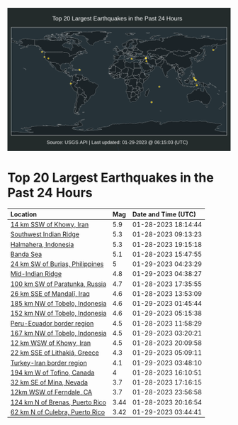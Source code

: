 ![Map](./map.png)

# Top 20 Largest Earthquakes in the Past 24 Hours

| Location | Mag | Date and Time (UTC) |
|:---|:---|:---|
| [14 km SSW of Khowy, Iran](https://earthquake.usgs.gov/earthquakes/eventpage/us6000jk0t) | 5.9 | 01-28-2023 18:14:44 |
| [Southwest Indian Ridge](https://earthquake.usgs.gov/earthquakes/eventpage/us6000jjyp) | 5.3 | 01-28-2023 09:13:23 |
| [Halmahera, Indonesia](https://earthquake.usgs.gov/earthquakes/eventpage/us6000jk18) | 5.3 | 01-28-2023 19:15:18 |
| [Banda Sea](https://earthquake.usgs.gov/earthquakes/eventpage/us6000jk04) | 5.1 | 01-28-2023 15:47:55 |
| [24 km SW of Burias, Philippines](https://earthquake.usgs.gov/earthquakes/eventpage/us6000jk3r) | 5 | 01-29-2023 04:23:29 |
| [Mid-Indian Ridge](https://earthquake.usgs.gov/earthquakes/eventpage/us6000jk3x) | 4.8 | 01-29-2023 04:38:27 |
| [100 km SW of Paratunka, Russia](https://earthquake.usgs.gov/earthquakes/eventpage/us6000jk0q) | 4.7 | 01-28-2023 17:35:55 |
| [26 km SSE of Mandalī, Iraq](https://earthquake.usgs.gov/earthquakes/eventpage/us6000jjzp) | 4.6 | 01-28-2023 13:53:09 |
| [185 km NW of Tobelo, Indonesia](https://earthquake.usgs.gov/earthquakes/eventpage/us6000jk36) | 4.6 | 01-29-2023 01:45:44 |
| [152 km NW of Tobelo, Indonesia](https://earthquake.usgs.gov/earthquakes/eventpage/us6000jk40) | 4.6 | 01-29-2023 05:15:38 |
| [Peru-Ecuador border region](https://earthquake.usgs.gov/earthquakes/eventpage/us6000jjzg) | 4.5 | 01-28-2023 11:58:29 |
| [167 km NW of Tobelo, Indonesia](https://earthquake.usgs.gov/earthquakes/eventpage/us6000jk3i) | 4.5 | 01-29-2023 03:20:21 |
| [12 km WSW of Khowy, Iran](https://earthquake.usgs.gov/earthquakes/eventpage/us6000jk1j) | 4.5 | 01-28-2023 20:09:58 |
| [22 km SSE of Lithakiá, Greece](https://earthquake.usgs.gov/earthquakes/eventpage/us6000jk3z) | 4.3 | 01-29-2023 05:09:11 |
| [Turkey-Iran border region](https://earthquake.usgs.gov/earthquakes/eventpage/us6000jk3l) | 4.1 | 01-29-2023 03:48:10 |
| [194 km W of Tofino, Canada](https://earthquake.usgs.gov/earthquakes/eventpage/us6000jk08) | 4 | 01-28-2023 16:10:51 |
| [32 km SE of Mina, Nevada](https://earthquake.usgs.gov/earthquakes/eventpage/nn00855432) | 3.7 | 01-28-2023 17:16:15 |
| [12km WSW of Ferndale, CA](https://earthquake.usgs.gov/earthquakes/eventpage/nc73838976) | 3.7 | 01-28-2023 23:56:58 |
| [124 km N of Brenas, Puerto Rico](https://earthquake.usgs.gov/earthquakes/eventpage/pr71394773) | 3.44 | 01-28-2023 20:16:54 |
| [62 km N of Culebra, Puerto Rico](https://earthquake.usgs.gov/earthquakes/eventpage/pr71394798) | 3.42 | 01-29-2023 03:44:41 |
